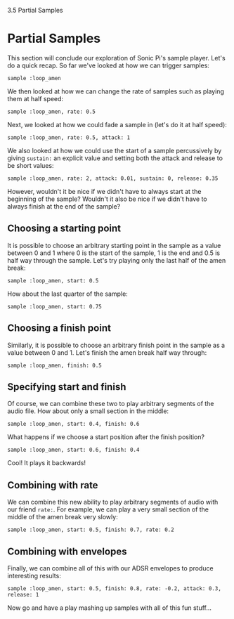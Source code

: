3.5 Partial Samples

# Partial Samples

This section will conclude our exploration of Sonic Pi's sample
player. Let's do a quick recap. So far we've looked at how we can
trigger samples:

```
sample :loop_amen
```

We then looked at how we can change the rate of samples such as
playing them at half speed:

```
sample :loop_amen, rate: 0.5
```

Next, we looked at how we could fade a sample in (let's do it at half
speed):

```
sample :loop_amen, rate: 0.5, attack: 1
```

We also looked at how we could use the start of a sample percussively
by giving `sustain:` an explicit value and setting both the attack and
release to be short values:

```
sample :loop_amen, rate: 2, attack: 0.01, sustain: 0, release: 0.35
```

However, wouldn't it be nice if we didn't have to always start at the
beginning of the sample? Wouldn't it also be nice if we didn't have to
always finish at the end of the sample?

## Choosing a starting point

It is possible to choose an arbitrary starting point in the sample as a
value between 0 and 1 where 0 is the start of the sample, 1 is the end
and 0.5 is half way through the sample. Let's try playing only the last
half of the amen break:

```
sample :loop_amen, start: 0.5
```

How about the last quarter of the sample:

```
sample :loop_amen, start: 0.75
```

## Choosing a finish point

Similarly, it is possible to choose an arbitrary finish point in the
sample as a value between 0 and 1. Let's finish the amen break half way
through:

```
sample :loop_amen, finish: 0.5
```

## Specifying start and finish

Of course, we can combine these two to play arbitrary segments of the
audio file. How about only a small section in the middle:

```
sample :loop_amen, start: 0.4, finish: 0.6
```

What happens if we choose a start position after the finish position?


```
sample :loop_amen, start: 0.6, finish: 0.4
```

Cool! It plays it backwards!

## Combining with rate

We can combine this new ability to play arbitrary segments of audio with
our friend `rate:`. For example, we can play a very small section of the
middle of the amen break very slowly:

```
sample :loop_amen, start: 0.5, finish: 0.7, rate: 0.2
```

## Combining with envelopes

Finally, we can combine all of this with our ADSR envelopes to produce
interesting results:

```
sample :loop_amen, start: 0.5, finish: 0.8, rate: -0.2, attack: 0.3, release: 1
```

Now go and have a play mashing up samples with all of this fun stuff...
